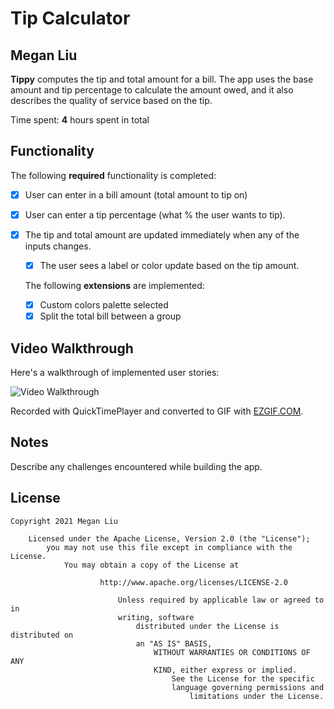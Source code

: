 # Tip Calculator

## Megan Liu

**Tippy** computes the tip and total amount for a bill. The app uses the base
amount and tip percentage to calculate the amount owed, and it also describes
the quality of service based on the tip.

Time spent: **4** hours spent in total

## Functionality 

The following **required** functionality is completed:

* [x] User can enter in a bill amount (total amount to tip on)
* [x] User can enter a tip percentage (what % the user wants to tip).
* [x] The tip and total amount are updated immediately when any of the inputs
  changes.
  * [x] The user sees a label or color update based on the tip amount. 

  The following **extensions** are implemented:

  * [x] Custom colors palette selected
  * [x] Split the total bill between a group 

## Video Walkthrough

Here's a walkthrough of implemented user stories:

<img src='https://imgur.com/Da9hDS7.gif' title='Video
Walkthrough' width='' alt='Video Walkthrough' />


Recorded with QuickTimePlayer and converted to GIF with [EZGIF.COM](https://ezgif.com/).

## Notes

Describe any challenges encountered while building the app.

## License

    Copyright 2021 Megan Liu

        Licensed under the Apache License, Version 2.0 (the "License");
            you may not use this file except in compliance with the License.
                You may obtain a copy of the License at

                        http://www.apache.org/licenses/LICENSE-2.0

                            Unless required by applicable law or agreed to in
                            writing, software
                                distributed under the License is distributed on
                                an "AS IS" BASIS,
                                    WITHOUT WARRANTIES OR CONDITIONS OF ANY
                                    KIND, either express or implied.
                                        See the License for the specific
                                        language governing permissions and
                                            limitations under the License.
